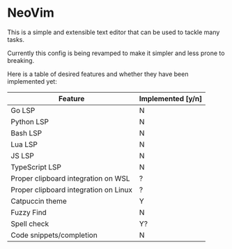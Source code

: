 # NeoVim

This is a simple and extensible text editor that can be used to tackle many tasks.

Currently this config is being revamped to make it simpler and less prone to breaking.

Here is a table of desired features and whether they have been implemented yet:

| Feature | Implemented [y/n] |
| ------- | ----------------- |
| Go LSP | N |
| Python LSP | N |
| Bash LSP | N |
| Lua LSP | N |
| JS LSP | N |
| TypeScript LSP | N |
| Proper clipboard integration on WSL | ? |
| Proper clipboard integration on Linux | ? |
| Catpuccin theme | Y |
| Fuzzy Find | N |
| Spell check | Y? |
| Code snippets/completion | N |
